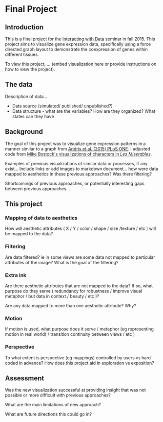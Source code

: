 # Final Project

## Introduction

This is a final project for the [Interacting with Data](https://github.com/Brown-BIOL2430-S04-Fall2015/syllabus) seminar in fall 2015. This project aims to visualize gene expression data, specifically using a force directed graph layout to demonstrate the coexpression of genes within different tissues.  

To view this project, ... (embed visualization here or provide instructions on how to view the project).

## The data

Description of data...

- Data source (simulated/ published/ unpublished?)
- Data structure - what are the variables? How are they organized? What states can they have

## Background

The goal of this project was to visualize gene expression patterns in a manner similar to a graph from [Andris et al. (2015) PLoS ONE](http://journals.plos.org/plosone/article?id=10.1371/journal.pone.0123507). I adjusted code from [Mike Bostock's visualizations of characters in *Les Miserables*](http://bl.ocks.org/mbostock/4062045).

Examples of previous visualizations of similar data or processes, if any exist... Include links or add images to markdown document... how were data mapped to aesthetics in these previous approaches? Was there filtering?

Shortcomings of previous approaches, or potentially interesting gaps between previous approaches...

## This project

### Mapping of data to aesthetics

How will aesthetic attributes ( X / Y / color / shape / size /texture / etc ) will be mapped to the data?

### Filtering

Are data filtered? ie in some views are some data not mapped to particular attributes of the image? What is the goal of the filtering?

### Extra ink

Are there aesthetic attributes that are not mapped to the data? If so, what purpose do they serve ( redundancy for robustness / improve visual metaphor / but data in context / beauty / etc )?

Are any data mapped to more than one aesthetic attribute? Why?

### Motion

If motion is used, what purpose does it serve ( metaphor (eg representing motion in real world) / transition continuity between views / etc )

### Perspective

To what extent is perspective (eg mappings) controlled by users vs hard coded in advance? How does this project aid in exploration vs exposition?

## Assessment

Was the new visualization successful at providing insight that was not possible or more difficult with previous approaches?

What are the main limitations of new approach?

What are future directions this could go in?


